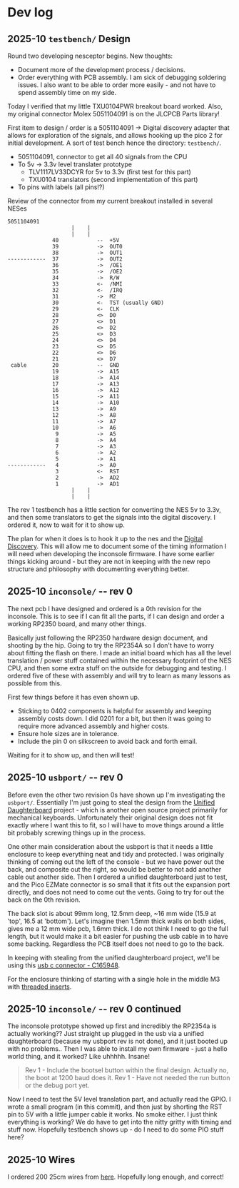 # Dev log

## 2025-10 `testbench/` Design

Round two developing nesceptor begins.
New thoughts:

  - Document more of the development process / decisions.
  - Order everything with PCB assembly.
    I am sick of debugging soldering issues.
    I also want to be able to order more easily - and not have to spend assembly time on my side.

Today I verified that my little TXU0104PWR breakout board worked.
Also, my original connector Molex 5051104091 is on the JLCPCB Parts library!

First item to design / order is a 5051104091 -> Digital discovery adapter that allows for exploration of the signals, and allows hooking up the pico 2 for initial development.
A sort of test bench hence the directory: `testbench/`.

- 5051104091, connector to get all 40 signals from the CPU
- To 5v -> 3.3v level translater prototype
    - TLV1117LV33DCYR for 5v to 3.3v (first test for this part)
    - TXU0104 translators (second implementation of this part)
- To pins with labels (all pins!?)


Review of the connector from my current breakout installed in several NESes

```
5051104091
                    |    |
                    |    |
              40            --  +5V
              39            ->  OUT0
              38            ->  OUT1
------------  37            ->  OUT2 
              36            ->  /OE1  
              35            ->  /OE2  
              34            ->  R/W   
              33            <-  /NMI  
              32            <-  /IRQ
              31            ->  M2
              30            <-  TST (usually GND)
              29            <-  CLK
              28            <>  D0
              27            <>  D1
              26            <>  D2 
              25            <>  D3 
              24            <>  D4 
              23            <>  D5 
              22            <>  D6
              21            <>  D7
 cable        20            --  GND
              19            ->  A15
              18            ->  A14 
              17            ->  A13  
              16            ->  A12   
              15            ->  A11    
              14            ->  A10     
              13            ->  A9      
              12            ->  A8       
              11            ->  A7        
              10            ->  A6         
               9            ->  A5          
               8            ->  A4           
               7            ->  A3            
               6            ->  A2             
               5            ->  A1              
------------   4            ->  A0               
               3            <-  RST
               2            ->  AD2
               1            ->  AD1
                    |    |
                    |    |
```

The rev 1 testbench has a little section for converting the NES 5v to 3.3v, and then some translators to get the signals into the digital discovery.
I ordered it, now to wait for it to show up.

The plan for when it does is to hook it up to the nes and the [Digital Discovery](https://digilent.com/shop/digital-discovery-portable-usb-logic-analyzer-and-digital-pattern-generator/).
This will allow me to document some of the timing information I will need when developing the inconsole firmware.
I have some earlier things kicking around - but they are not in keeping with the new repo structure and philosophy with documenting everything better.

## 2025-10 `inconsole/` -- rev 0

The next pcb I have designed and ordered is a 0th revision for the inconsole.
This is to see if I can fit all the parts, if I can design and order a working RP2350 board, and many other things.

Basically just following the RP2350 hardware design document, and shooting by the hip.
Going to try the RP2354A so I don't have to worry about fitting the flash on there.
I made an initial board which has all the level translation / power stuff contained within the necessary footprint of the NES CPU, and then some extra stuff on the outside for debugging and testing.
I ordered five of these with assembly and will try to learn as many lessons as possible from this.

First few things before it has even shown up.

- Sticking to 0402 components is helpful for assembly and keeping assembly costs down.
  I did 0201 for a bit, but then it was going to require more advanced assembly and higher costs.
- Ensure hole sizes are in tolerance.
- Include the pin 0 on silkscreen to avoid back and forth email.

Waiting for it to show up, and then will test!

## 2025-10 `usbport/` -- rev 0

Before even the other two revision 0s have shown up I'm investigating the `usbport/`.
Essentially I'm just going to steal the design from the [Unified Daughterboard](https://github.com/Unified-Daughterboard/UDB-S) project - which is another open source project primarily for mechanical keyboards.
Unfortunately their original design does not fit exactly where I want this to fit, so I will have to move things around a little bit probably screwing things up in the process.

One other main consideration about the usbport is that it needs a little enclosure to keep everything neat and tidy and protected.
I was originally thinking of coming out the left of the console - but we have power out the back, and composite out the right, so would be better to not add another cable out another side.
Then I ordered a unified daughterboard just to test, and the Pico EZMate connector is so small that it fits out the expansion port directly, and does not need to come out the vents.
Going to try for out the back on the 0th revision.

The back slot is about 99mm long, 12.5mm deep, ~16 mm wide (15.9 at 'top', 16.5 at 'bottom').
Let's imagine then 1.5mm thick walls on both sides, gives me a 12 mm wide pcb, 1.6mm thick.
I do not think I need to go the full length, but it would make it a bit easier for pushing the usb cable in to have some backing.
Regardless the PCB itself does not need to go to the back.

In keeping with stealing from the unified daughterboard project, we'll be using this [usb c connector - C165948](https://jlcpcb.com/partdetail/Korean_HropartsElec-TYPE_C_31_M12/C165948).

For the enclosure thinking of starting with a single hole in the middle M3 with [threaded inserts](https://www.mcmaster.com/products/threaded-inserts/threaded-inserts-3~/tapered-heat-set-inserts-for-plastic-7/).

## 2025-10 `inconsole/` -- rev 0 continued

The inconsole prototype showed up first and incredibly the RP2354a is actually working??
Just straight up plugged in the usb via a unified daughterboard (because my usbport rev is not done), and it just booted up with no problems..
Then I was able to install my own firmware - just a hello world thing, and it worked? Like uhhhhh. Insane!

> Rev 1 - Include the bootsel button within the final design. Actually no, the boot at 1200 baud does it.
> Rev 1 - Have not needed the run button or the debug port yet.

Now I need to test the 5V level translation part, and actually read the GPIO.
I wrote a small program (in this commit), and then just by shorting the RST pin to 5V with a little jumper cable it works.
No smoke either.
I just think everything is working?
We do have to get into the nitty gritty with timing and stuff now.
Hopefully testbench shows up - do I need to do some PIO stuff here?

## 2025-10 Wires
I ordered 200 25cm wires from [here](https://www.alibaba.com/product-detail/Customized-Molex-EZmate-78171-78172-1_1600697379284.html).
Hopefully long enough, and correct!
